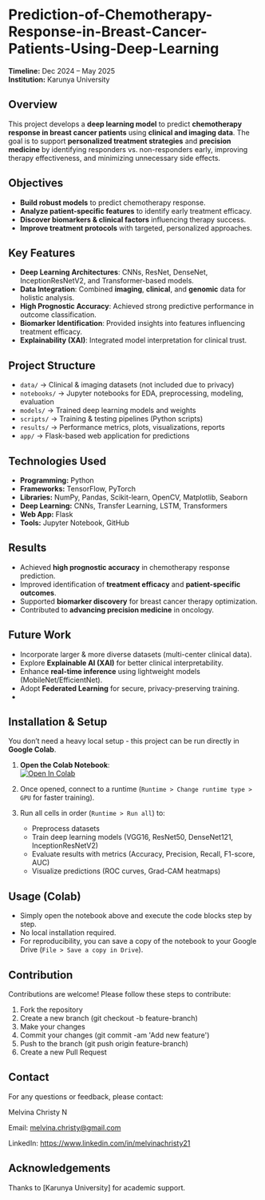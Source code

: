 # Prediction-of-Chemotherapy-Response-in-Breast-Cancer-Patients-Using-Deep-Learning
**Timeline:** Dec 2024 – May 2025  
**Institution:** Karunya University  

## Overview
This project develops a **deep learning model** to predict **chemotherapy response in breast cancer patients** using **clinical and imaging data**. The goal is to support **personalized treatment strategies** and **precision medicine** by identifying responders vs. non-responders early, improving therapy effectiveness, and minimizing unnecessary side effects.  

## Objectives
- **Build robust models** to predict chemotherapy response.  
- **Analyze patient-specific features** to identify early treatment efficacy.  
- **Discover biomarkers & clinical factors** influencing therapy success.  
- **Improve treatment protocols** with targeted, personalized approaches.  

## Key Features
- **Deep Learning Architectures**: CNNs, ResNet, DenseNet, InceptionResNetV2, and Transformer-based models.  
- **Data Integration**: Combined **imaging**, **clinical**, and **genomic** data for holistic analysis.  
- **High Prognostic Accuracy**: Achieved strong predictive performance in outcome classification.  
- **Biomarker Identification**: Provided insights into features influencing treatment efficacy.  
- **Explainability (XAI)**: Integrated model interpretation for clinical trust.
  
## Project Structure
- `data/` → Clinical & imaging datasets (not included due to privacy)
- `notebooks/` → Jupyter notebooks for EDA, preprocessing, modeling, evaluation
- `models/` → Trained deep learning models and weights
- `scripts/` → Training & testing pipelines (Python scripts)
- `results/` → Performance metrics, plots, visualizations, reports
- `app/` → Flask-based web application for predictions

## Technologies Used
- **Programming:** Python  
- **Frameworks:** TensorFlow, PyTorch  
- **Libraries:** NumPy, Pandas, Scikit-learn, OpenCV, Matplotlib, Seaborn  
- **Deep Learning:** CNNs, Transfer Learning, LSTM, Transformers  
- **Web App:** Flask  
- **Tools:** Jupyter Notebook, GitHub  

## Results
- Achieved **high prognostic accuracy** in chemotherapy response prediction.  
- Improved identification of **treatment efficacy** and **patient-specific outcomes**.  
- Supported **biomarker discovery** for breast cancer therapy optimization.  
- Contributed to **advancing precision medicine** in oncology.  

## Future Work
- Incorporate larger & more diverse datasets (multi-center clinical data).  
- Explore **Explainable AI (XAI)** for better clinical interpretability.  
- Enhance **real-time inference** using lightweight models (MobileNet/EfficientNet).  
- Adopt **Federated Learning** for secure, privacy-preserving training.
- 
## Installation & Setup

You don’t need a heavy local setup - this project can be run directly in **Google Colab**.

1. **Open the Colab Notebook**:  
   [![Open In Colab](https://colab.research.google.com/assets/colab-badge.svg)](https://colab.research.google.com/drive/1C3rQD57IJuZ9YpN0O7CXxqxUS-iUW_Xu?usp=sharing)

2. Once opened, connect to a runtime (`Runtime > Change runtime type > GPU` for faster training).

3. Run all cells in order (`Runtime > Run all`) to:
   - Preprocess datasets  
   - Train deep learning models (VGG16, ResNet50, DenseNet121, InceptionResNetV2)  
   - Evaluate results with metrics (Accuracy, Precision, Recall, F1-score, AUC)  
   - Visualize predictions (ROC curves, Grad-CAM heatmaps)  

## Usage (Colab)

- Simply open the notebook above and execute the code blocks step by step.  
- No local installation required.  
- For reproducibility, you can save a copy of the notebook to your Google Drive (`File > Save a copy in Drive`).  

## Contribution
Contributions are welcome! Please follow these steps to contribute:

1. Fork the repository
2. Create a new branch (git checkout -b feature-branch)
3. Make your changes
4. Commit your changes (git commit -am 'Add new feature')
5. Push to the branch (git push origin feature-branch)
6. Create a new Pull Request

## Contact
For any questions or feedback, please contact:

Melvina Christy N

Email: melvina.christy@gmail.com

LinkedIn: https://www.linkedin.com/in/melvinachristy21

## Acknowledgements
Thanks to [Karunya University] for academic support.
